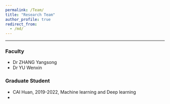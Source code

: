 ```yaml
---
permalink: /Team/
title: "Research Team"
author_profile: true
redirect_from: 
  - /md/
---
```

------

### Faculty
- Dr ZHANG Yangsong
- Dr YU Wenxin

### Graduate Student

- CAI Huan, 2019-2022, Machine learning and Deep learning
-

